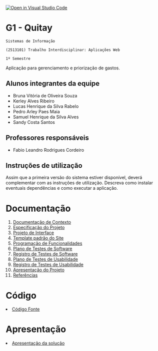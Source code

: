 [![Open in Visual Studio Code](https://classroom.github.com/assets/open-in-vscode-c66648af7eb3fe8bc4f294546bfd86ef473780cde1dea487d3c4ff354943c9ae.svg)](https://classroom.github.com/online_ide?assignment_repo_id=10354549&assignment_repo_type=AssignmentRepo)
# G1 - Quitay

`Sistemas de Informação`

`(2513101) Trabalho Interdisciplinar: Aplicações Web`

`1º Semestre`


Aplicação para gerenciamento e priorização de gastos.

## Alunos integrantes da equipe

* Bruna Vitória de Oliveira Souza 
* Kerley Alves Ribeiro 
* Lucas Henrique da Silva Rabelo 
* Pedro Arley Paes Maia
* Samuel Henrique da Silva Alves 
* Sandy Costa Santos

## Professores responsáveis

* Fabio Leandro Rodrigues Cordeiro 

## Instruções de utilização

Assim que a primeira versão do sistema estiver disponível, deverá complementar com as instruções de utilização. Descreva como instalar eventuais dependências e como executar a aplicação.


# Documentação

<ol>
<li><a href="docs/01-Documentação de Contexto.md"> Documentação de Contexto</a></li>
<li><a href="docs/02-Especificação do Projeto.md"> Especificação do Projeto</a></li>
<li><a href="docs/03-Projeto de Interface.md"> Projeto de Interface</a></li>
<li><a href="docs/04-Template padrão do Site.md"> Template padrão do Site</a></li>
<li><a href="docs/05-Programação de Funcionalidades.md"> Programação de Funcionalidades</a></li>
<li><a href="docs/06-Plano de Testes de Software.md"> Plano de Testes de Software</a></li>
<li><a href="docs/07-Registro de Testes de Software.md"> Registro de Testes de Software</a></li>
<li><a href="docs/08-Plano de Testes de Usabilidade.md"> Plano de Testes de Usabilidade</a></li>
<li><a href="docs/09-Registro de Testes de Usabilidade.md"> Registro de Testes de Usabilidade</a></li>
<li><a href="docs/10-Apresentação do Projeto.md"> Apresentação do Projeto</a></li>
<li><a href="docs/11-Referências.md"> Referências</a></li>
</ol>

# Código

<li><a href="src/README.md"> Código Fonte</a></li>

# Apresentação

<li><a href="presentation/README.md"> Apresentação da solução</a></li>
